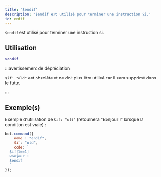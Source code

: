 ```yaml
---
title: '$endif'
description: '$endif est utilisé pour terminer une instruction Si.'
id: endif
---
```


`$endif` est utilisé pour terminer une instruction si.

## Utilisation

```php
$endif
```

:::avertissement de dépréciation


`$if: "old"` est obsolète et ne doit plus être utilisé car il sera supprimé dans le futur.

:::


## Exemple(s)

Exemple d'utilisation de `$if: "old"` (retournera "Bonjour !" lorsque la condition est vraie) :

```javascript
bot.command({
    name : "endif",
    $if: "old",
    code: `
  $if[1==1]
  Bonjour !
  $endif
  `
});
```